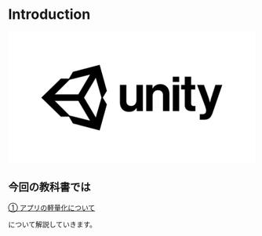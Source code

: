 # Introduction

![](img/unity-masterbrand-black.png)

## 今回の教科書では

[① アプリの軽量化について](page1.md)

<!-- [② VRメニューの作成](page2.md) -->

について解説していきます。